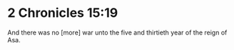 # 2 Chronicles 15:19

And there was no [more] war unto the five and thirtieth year of the reign of Asa.